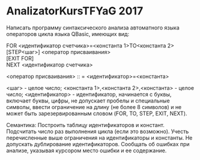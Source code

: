 # AnalizatorKursTFYaG 2017
 
Написать программу синтаксического анализа автоматного языка операторов цикла языка QBasic, имеющих вид:

FOR <идентификатор счетчика>=<константа 1>TO<константа 2>[STEP<шаг>]
         <оператор присваивания>         
         [EXIT FOR]         
NEXT <идентификатор счетчика>

<оператор присваивания> :: = <идентификатор>=<константа>

<шаг> - целое число;
<константа 1>,<константа 2>,<константа> - целое число;
<идентификатор> - идентификатор, начинается с буквы, включает буквы, цифры, не допускает пробелы и специальные символы, ввести ограничение на длину (не более 8 символов) и не может быть зарезервированным словом (FOR, TO, STEP, EXIT, NEXT).

Семантика:
Построить таблицу идентификаторов и констант. Подсчитать число раз выполнения цикла (если это возможно). Учесть перечисленные выше ограничения на идентификаторы и константы. Не допускать дублирование идентификаторов.
Сообщать об ошибках при анализе, указывая курсором место ошибки и ее содержание.
